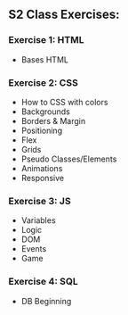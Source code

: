 ## S2 Class Exercises:

### Exercise 1: HTML
- Bases HTML

### Exercise 2: CSS
- How to CSS with colors
- Backgrounds
- Borders & Margin
- Positioning
- Flex
- Grids
- Pseudo Classes/Elements
- Animations
- Responsive

### Exercise 3: JS
- Variables
- Logic
- DOM
- Events
- Game

### Exercise 4: SQL
- DB Beginning